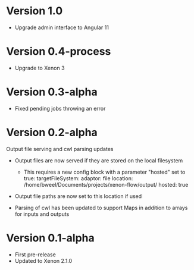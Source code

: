 # Version 1.0
- Upgrade admin interface to Angular 11

# Version 0.4-process
- Upgrade to Xenon 3

# Version 0.3-alpha
- Fixed pending jobs throwing an error

# Version 0.2-alpha
Output file serving and cwl parsing updates
- Output files are now served if they are stored on the local filesystem
  * This requires a new config block with a parameter "hosted" set to true:
  targetFileSystem:
   adaptor: file
   location: /home/bweel/Documents/projects/xenon-flow/output/
   hosted: true

- Output file paths are now set to this location if used

- Parsing of cwl has been updated to support Maps in addition to arrays for inputs and outputs

# Version 0.1-alpha
- First pre-release
- Updated to Xenon 2.1.0